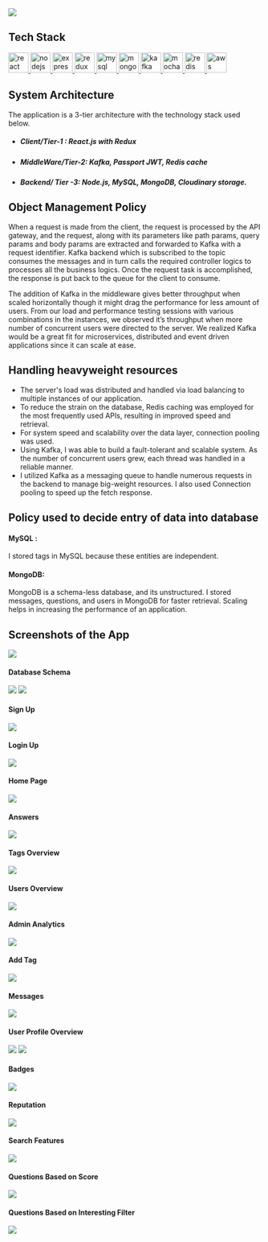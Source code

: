 <img src="https://csshint.com/wp-content/uploads/2019/05/Animated-Logo-examples-2.gif">

## Tech Stack
<p align="left"> 
  <a href="https://reactjs.org/" target="_blank" rel="noreferrer"> <img src="https://raw.githubusercontent.com/devicons/devicon/master/icons/react/react-original-wordmark.svg" alt="react" width="40" height="40"/> </a> <a href="https://nodejs.org" target="_blank" rel="noreferrer"> <img src="https://raw.githubusercontent.com/devicons/devicon/master/icons/nodejs/nodejs-original-wordmark.svg" alt="nodejs" width="40" height="40"/> </a> <a href="https://expressjs.com" target="_blank" rel="noreferrer"> <img src="https://raw.githubusercontent.com/devicons/devicon/master/icons/express/express-original-wordmark.svg" alt="express" width="40" height="40"/> </a> <a href="https://redux.js.org" target="_blank" rel="noreferrer"> <img src="https://raw.githubusercontent.com/devicons/devicon/master/icons/redux/redux-original.svg" alt="redux" width="40" height="40"/> </a> <a href="https://www.mysql.com/" target="_blank" rel="noreferrer"> <img src="https://raw.githubusercontent.com/devicons/devicon/master/icons/mysql/mysql-original-wordmark.svg" alt="mysql" width="40" height="40"/> </a> <a href="https://www.mongodb.com/" target="_blank" rel="noreferrer"> <img src="https://raw.githubusercontent.com/devicons/devicon/master/icons/mongodb/mongodb-original-wordmark.svg" alt="mongodb" width="40" height="40"/> </a> <a href="https://kafka.apache.org/" target="_blank" rel="noreferrer"> <img src="https://www.vectorlogo.zone/logos/apache_kafka/apache_kafka-icon.svg" alt="kafka" width="40" height="40"/> </a> <a href="https://mochajs.org" target="_blank" rel="noreferrer"> <img src="https://www.vectorlogo.zone/logos/mochajs/mochajs-icon.svg" alt="mocha" width="40" height="40"/> </a> <a href="https://redis.io" target="_blank" rel="noreferrer"> <img src="https://raw.githubusercontent.com/devicons/devicon/master/icons/redis/redis-original-wordmark.svg" alt="redis" width="40" height="40"/> </a> <a href="https://aws.amazon.com" target="_blank" rel="noreferrer"> <img src="https://raw.githubusercontent.com/devicons/devicon/master/icons/amazonwebservices/amazonwebservices-original-wordmark.svg" alt="aws" width="40" height="40"/> </a> 
</p>

## System Architecture

The application is a 3-tier architecture with the technology stack used below.
 
* ##### Client/Tier-1 : React.js with Redux 
* ##### MiddleWare/Tier-2: Kafka, Passport JWT, Redis cache 
* ##### Backend/ Tier -3: Node.js, MySQL, MongoDB, Cloudinary storage. 

## Object Management Policy

When a request is made from the client, the request is processed by the API gateway, and the request, along with its parameters like path params, query params and body params are extracted and forwarded to Kafka with a request identifier. Kafka backend which is subscribed to the topic consumes the messages and in turn calls the required controller logics to processes all the business logics. Once the request task is accomplished, the response is put back to the queue for the client to consume. 

The addition of Kafka in the middleware gives better throughput when scaled horizontally though it might drag the performance for less amount of users. From our load and performance testing sessions with various combinations in the instances, we observed it’s throughput when more number of concurrent users were directed to the server. We realized Kafka would be a great fit for microservices, distributed and event driven applications since it can scale at ease.

## Handling heavyweight resources
*	The server's load was distributed and handled via load balancing to multiple instances of our application.
*	To reduce the strain on the database, Redis caching was employed for the most frequently used APIs, resulting in improved speed and retrieval.
*	For system speed and scalability over the data layer, connection pooling was used.
*	Using Kafka, I was able to build a fault-tolerant and scalable system. As the number of concurrent users grew, each thread was handled in a reliable     manner.
*	I utilized Kafka as a messaging queue to handle numerous requests in the backend to manage big-weight resources. I also used Connection pooling to       speed up the fetch response.

## Policy used to decide entry of data into database
#### MySQL : 
I stored tags in MySQL because these entities are independent. 

#### MongoDB:
MongoDB is a schema-less database, and its unstructured. I stored messages, questions, and users in MongoDB for faster retrieval.
Scaling helps in increasing the performance of an application.

## Screenshots of the App

<img src="https://github.com/Rajashekarredde/stackoverflow/blob/main/images/architecture.png">

#### Database Schema
<img src="https://github.com/Rajashekarredde/stackoverflow/blob/main/images/mongo_schema.png">
<img src="https://github.com/Rajashekarredde/stackoverflow/blob/main/images/mysql_schema.png">

#### Sign Up
<img src="https://github.com/Rajashekarredde/stackoverflow/blob/main/images/signup.png">

#### Login Up
<img src="https://github.com/Rajashekarredde/stackoverflow/blob/main/images/login.png">

#### Home Page
<img src="https://github.com/Rajashekarredde/stackoverflow/blob/main/images/home.png">

#### Answers
<img src="https://github.com/Rajashekarredde/stackoverflow/blob/main/images/answers.png">

#### Tags Overview
<img src="https://github.com/Rajashekarredde/stackoverflow/blob/main/images/tags.png">

#### Users Overview
<img src="https://github.com/Rajashekarredde/stackoverflow/blob/main/images/tags.png">

#### Admin Analytics
<img src="https://github.com/Rajashekarredde/stackoverflow/blob/main/images/analytics.png">

#### Add Tag
<img src="https://github.com/Rajashekarredde/stackoverflow/blob/main/images/addtag.png">

#### Messages
<img src="https://github.com/Rajashekarredde/stackoverflow/blob/main/images/messages.png">

#### User Profile Overview 
<img src="https://github.com/Rajashekarredde/stackoverflow/blob/main/images/userProfileOverview.png">
<img src="https://github.com/Rajashekarredde/stackoverflow/blob/main/images/userProfileOverview_2.png">

#### Badges
<img src="https://github.com/Rajashekarredde/stackoverflow/blob/main/images/badges.png">

#### Reputation
<img src="https://github.com/Rajashekarredde/stackoverflow/blob/main/images/reputation.png">

#### Search Features
<img src="https://github.com/Rajashekarredde/stackoverflow/blob/main/images/searchFeatures.png">

#### Questions Based on Score
<img src="https://github.com/Rajashekarredde/stackoverflow/blob/main/images/questionsBasedOnScore.png">

#### Questions Based on Interesting Filter
<img src="https://github.com/Rajashekarredde/stackoverflow/blob/main/images/questionsOnInteresting.png">






